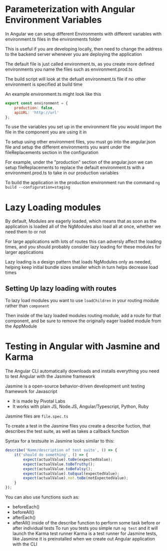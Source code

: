 # Parameterization with Angular Environment Variables

In Angular we can setup different Environments with different variables with environment.ts files in the environments folder

This is useful if you are developing locally, then need to change the address to the backend server whenever you are deploying the application

The default file is just called environment.ts, as you create more defined environments you name the files such as environment.prod.ts

The build script will look at the defualt environment.ts file if no other environment is specified at build time

An example environment.ts might look like this

```js
export const environment = {
	production: false,
	apiURL: 'http://url'
};
```

To use the variables you set up in the environment file you would import the file in the component you are using it in

To setup using other environment files, you must go into the angular.json file and setup the different environments you want under the fileReplacements section in the configuration

For example, under the "production" section of the angular.json we can setup fileReplacements to replace the default environment.ts with a environment.prod.ts to take in our production variables

To build the application in the production environment run the command `ng build --configuration=staging`

# Lazy Loading modules

By default, Modules are eagerly loaded, which means that as soon as the application is loaded all of the NgModules also load all at once, whether we need them to or not

For large applications with lots of routes this can adversly affect the loading times, and you should probably consider lazy loading for these modules for larger applications

Lazy loading is a design pattern that loads NgModules only as needed, helping keep initial bundle sizes smaller which in turn helps decrease load times

## Setting Up lazy loading with routes

To lazy load modules you want to use `loadChildren` in your routing module rather than `component`

Then inside of the lazy loaded modules routing module, add a route for that component, and be sure to remove the originally eager loaded module from the AppModule

# Testing in Angular with Jasmine and Karma

The Angular CLI automatically downloads and installs everything you need to test Angular with the Jasmine framework

Jasmine is a open-source behavior-driven development unit testing framework for Javascript

-   It is made by Pivotal Labs
-   It works with plain JS, Node.JS, Angular/Typescript, Python, Ruby

Jasmine files are `file.spec.ts`

To create a test in the Jasmine files you create a describe fuction, that describes the test suite, as well as takes a callback function

Syntax for a testsuite in Jasmine looks similar to this:

```javascript
describe('Name/description of test suite', () => {
	it('should do something', () => {
		expect(actualValue).toBe(expectedValue);
		expect(actualValue.toBeTruthy();
		expect(actualValue.toBeFalsy();
		expect(actualValue).toEqual(expectedValue);
		expect(actualValue).not.toBe(notExpectedValue);
	}
});
```
You can also use functions such as:
-   beforeEach()
-   beforeAll()
-   afterEach()
-   afterAll()
    inside of the describe function to perform some task before or after individual tests
To run you tests you simple run `ng test` and it will launch the Karma test runner
Karma is a test runner for Jasmine tests, like Jasmine it is preinstalled when we create out Angular application with the CLI